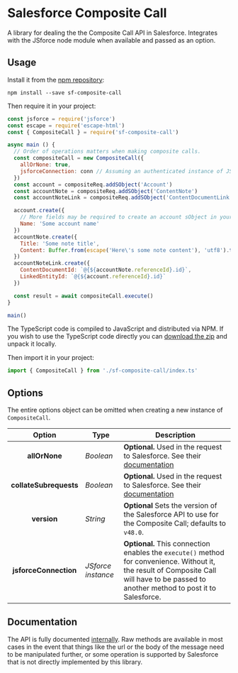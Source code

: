 # Salesforce Composite Call
A library for dealing the the Composite Call API in Salesforce. Integrates with the JSforce node module when available and passed as an option.

## Usage
Install it from the [npm repository](https://www.npmjs.com/package/sf-composite-call):
```console
npm install --save sf-composite-call
```

Then require it in your project:
```js
const jsforce = require('jsforce')
const escape = require('escape-html')
const { CompositeCall } = require('sf-composite-call')

async main () {
  // Order of operations matters when making composite calls.
  const compositeCall = new CompositeCall({
    allOrNone: true,
    jsforceConnection: conn // Assuming an authenticated instance of JSforce named 'conn'.
  })
  const account = compositeReq.addSObject('Account')
  const accountNote = compositeReq.addSObject('ContentNote')
  const accountNoteLink = compositeReq.addSObject('ContentDocumentLink')

  account.create({
    // More fields may be required to create an account sObject in your Salesforce instance.
    Name: 'Some account name'
  })
  accountNote.create({
    Title: 'Some note title',
    Content: Buffer.from(escape('Here\'s some note content'), 'utf8').toString('base64')
  })
  accountNoteLink.create({
    ContentDocumentId: `@{${accountNote.referenceId}.id}`,
    LinkedEntityId: `@{${account.referenceId}.id}`
  })

  const result = await compositeCall.execute()
}

main()

```

The TypeScript code is compiled to JavaScript and distributed via NPM. If you wish to use the TypeScript code directly you can [download the zip](https://github.com/ahuggins-nhs/sf-composite-call/releases/latest) and unpack it locally.

Then import it in your project:
```typescript
import { CompositeCall } from './sf-composite-call/index.ts'
```

## Options
The entire options object can be omitted when creating a new instance of `CompositeCall`.

|Option|Type|Description|
|:----:|----|-----------|
|**allOrNone**|*Boolean*|**Optional.** Used in the request to Salesforce. See their [documentation](https://developer.salesforce.com/docs/atlas.en-us.api_rest.meta/api_rest/requests_composite.htm)|
|**collateSubrequests**|*Boolean*|**Optional.** Used in the request to Salesforce. See their [documentation](https://developer.salesforce.com/docs/atlas.en-us.api_rest.meta/api_rest/requests_composite.htm)|
|**version**|*String*|**Optional** Sets the version of the Salesforce API to use for the Composite Call; defaults to `v48.0`.|
|**jsforceConnection**|*JSforce instance*|**Optional.** This connection enables the `execute()` method for convenience. Without it, the result of Composite Call will have to be passed to another method to post it to Salesforce.|


## Documentation
The API is fully documented [internally](/docs/API.md). Raw methods are available in most cases in the event that things like the url or the body of the message need to be manipulated further, or some operation is supported by Salesforce that is not directly implemented by this library.
